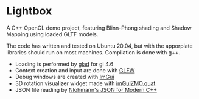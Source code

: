 # Lightbox

A C++ OpenGL demo project, featuring Blinn-Phong shading and Shadow Mapping using loaded GLTF models.

The code has written and tested on Ubuntu 20.04, but with the apporpiate libraries should run on most machines. Compilation is done with g++. 

* Loading is performed by [glad](https://github.com/Dav1dde/glad) for gl 4.6
* Context creation and input are done with [GLFW](https://www.glfw.org/)
* Debug windows are created with [ImGui](https://github.com/ocornut/imgui)
* 3D rotation visualizer widget made with [imGuIZMO.quat](https://github.com/BrutPitt/imGuIZMO.quat)
* JSON file reading by [Nlohmann's JSON for Modern C++](https://github.com/nlohmann/json)
